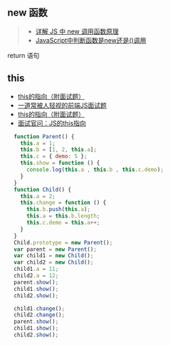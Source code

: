 ## new 函数
 > - [详解 JS 中 new 调用函数原理](https://segmentfault.com/a/1190000015424508#articleHeader13)
 > - [JavaScript中判断函数是new还是()调用](https://www.cnblogs.com/snandy/archive/2011/04/03/2004217.html)

 return 语句 

## this
 
 - [this的指向（附面试题）](https://segmentfault.com/a/1190000011817793#articleHeader5)
 - [一道常被人轻视的前端JS面试题](https://www.cnblogs.com/xxcanghai/p/5189353.html)
 - [this的指向（附面试题）](https://segmentfault.com/a/1190000011817793)
 - [面试官问：JS的this指向](https://segmentfault.com/a/1190000017510043#articleHeader0)

``` js
  function Parent() {
    this.a = 1;
    this.b = [1, 2, this.a];
    this.c = { demo: 5 };
    this.show = function () {
      console.log(this.a , this.b , this.c.demo);
    }
  }
  function Child() {
    this.a = 2;
    this.change = function () {
      this.b.push(this.a);
      this.a = this.b.length;
      this.c.demo = this.a++;
    }
  }
  Child.prototype = new Parent();
  var parent = new Parent();
  var child1 = new Child();
  var child2 = new Child();
  child1.a = 11;
  child2.a = 12;
  parent.show();
  child1.show();
  child2.show();

  child1.change();
  child2.change();
  parent.show();
  child1.show();
  child2.show();
  ```
